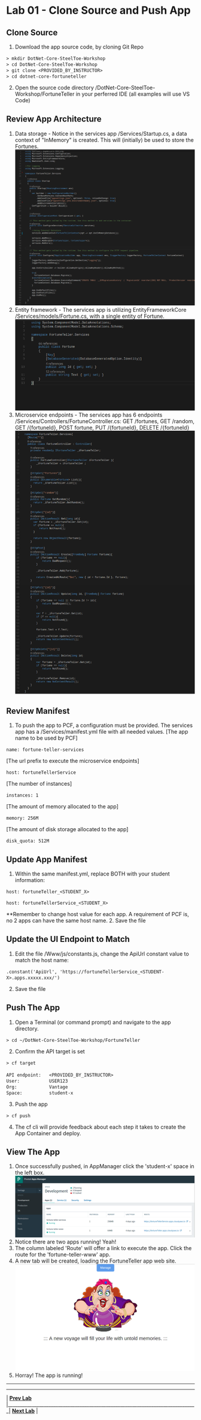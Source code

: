 [vsCodeStartupCs]: img/vsCodeStartupCs.png " "
[vsCodeFortuneControllerCs]: img/vsCodeFortuneControllerCs.png " "
[vsCodeFortuneCs]: img/vsCodeFortuneCs.png " "
[appManagerAppsPage]: img/appManagerAppsPage.png " "
[fortuneTellerWebSite]: img/fortuneTellerWebSite.png " "

# Lab 01 - Clone Source and Push App

## Clone Source

1. Download the app source code, by cloning Git Repo
```
> mkdir DotNet-Core-SteelToe-Workshop
> cd DotNet-Core-SteelToe-Workshop
> git clone <PROVIDED_BY_INSTRUCTOR>
> cd dotnet-core-fortuneteller
```
2. Open the source code directory /DotNet-Core-SteelToe-Workshop/FortuneTeller in your perferred IDE (all examples will use VS Code)


## Review App Architecture

1. Data storage - Notice in the services app /Services/Startup.cs, a data context of "InMemory" is created. This will (initially) be used to store the Fortunes.
![alt text][vsCodeStartupCs]
2. Entity framework - The services app is utilizing EntityFrameworkCore /Services/models/Fortune.cs, with a single entity of Fortune.
![alt text][vsCodeFortuneCs]
3. Microservice endpoints - The services app has 6 endpoints /Services/Controllers/FortuneController.cs: GET /fortunes, GET /random, GET /{fortuneId}, POST fortune, PUT /{fortuneId}, DELETE /{fortuneId}
![alt text][vsCodeFortuneControllerCs]

## Review Manifest

1. To push the app to PCF, a configuration must be provided. The services app has a /Services/manifest.yml file with all needed values.
[The app name to be used by PCF]
```
name: fortune-teller-services
```
[The url prefix to execute the microservice endpoints]
```
host: fortuneTellerService
```
[The number of instances]
```
instances: 1
```
[The amount of memory allocated to the app]
```
memory: 256M
```
[The amount of disk storage allocated to the app]
```
disk_quota: 512M
```

## Update App Manifest
1. Within the same manifest.yml, replace BOTH <student-x> with your student information:
```
host: fortuneTeller_<STUDENT_X>
```
```
host: fortuneTellerService_<STUDENT_X>
```
**Remember to change host value for each app. A requirement of PCF is, no 2 apps can have the same host name.
2. Save the file

## Update the UI Endpoint to Match
1. Edit the file /Www/js/constants.js, change the ApiUrl constant value to match the host name:
```
.constant('ApiUrl', 'https://fortuneTellerService_<STUDENT-X>.apps.xxxxx.xxx/')
```
2. Save the file

## Push The App
1. Open a Terminal (or command prompt) and navigate to the app directory.
```
> cd ~/DotNet-Core-SteelToe-Workshop/FortuneTeller
```
2. Confirm the API target is set
```
> cf target

API endpoint:   <PROVIDED_BY_INSTRUCTOR>
User:           USER123
Org:            Vantage
Space:          student-x
```
3. Push the app
```
> cf push
```
4. The cf cli will provide feedback about each step it takes to create the App Container and deploy.

## View The App
1. Once successfully pushed, in AppManager click the 'student-x' space in the left box.
![alt text][appManagerAppsPage]
2. Notice there are two apps running! Yeah!
3. The column labeled 'Route' will offer a link to execute the app. Click the route for the 'fortune-teller-www' app.
4. A new tab will be created, loading the FortuneTeller app web site.
![alt text][fortuneTellerWebSite]
5. Horray! The app is running!


___

___
| **[Prev Lab](../AppMgr-Login/README.md)** |_______________________________________________________________________________| **[Next Lab](../Lab-02/README.md)** |